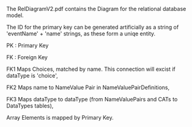 The RelDiagramV2.pdf contains the Diagram for the relational database model.

The ID for the primary key can be generated artificially as a string of 'eventName' + 'name' strings, as these form a uniqe entity. 

PK : Primary Key

FK : Foreign Key


FK1 Maps Choices, matched by name. This connection will excist if dataType is 'choice',

FK2 Maps name to NameValue Pair in NameValuePairDefinitions, 

FK3 Maps dataType to dataType (from NameValuePairs and CATs to DataTypes tables),

Array Elements is mapped by Primary Key.


